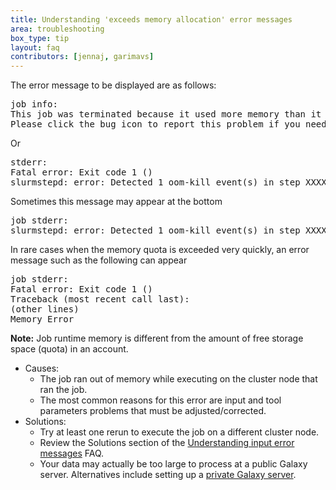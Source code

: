 ```yaml
---
title: Understanding 'exceeds memory allocation' error messages
area: troubleshooting
box_type: tip
layout: faq
contributors: [jennaj, garimavs]
---
```


The error message to be displayed are as follows:
<pre>
job info:
This job was terminated because it used more memory than it was allocated.
Please click the bug icon to report this problem if you need help.
</pre>

Or
<pre>
stderr:
Fatal error: Exit code 1 ()
slurmstepd: error: Detected 1 oom-kill event(s) in step XXXXXXX.batch cgroup.
</pre>

Sometimes this message may appear at the bottom
<pre>
job stderr:
slurmstepd: error: Detected 1 oom-kill event(s) in step XXXXXXX.batch cgroup.
</pre>

In rare cases when the memory quota is exceeded very quickly, an error message such as the following can appear
<pre>
job stderr:
Fatal error: Exit code 1 ()
Traceback (most recent call last):
(other lines)
Memory Error
</pre>

**Note:** Job runtime memory is different from the amount of free storage space (quota) in an account.

- Causes:
    - The job ran out of memory while executing on the cluster node that ran the job.
    - The most common reasons for this error are input and tool parameters problems that must be adjusted/corrected.
- Solutions:
    - Try at least one rerun to execute the job on a different cluster node.
    - Review the Solutions section of the [Understanding input error messages](https://training.galaxyproject.org/training-material/faqs/galaxy/analysis_job_failure_input_problem.html) FAQ.
    - Your data may actually be too large to process at a public Galaxy server. Alternatives include setting up a [private Galaxy server](https://training.galaxyproject.org/training-material/faqs/gtn/galaxy_usage.html).
